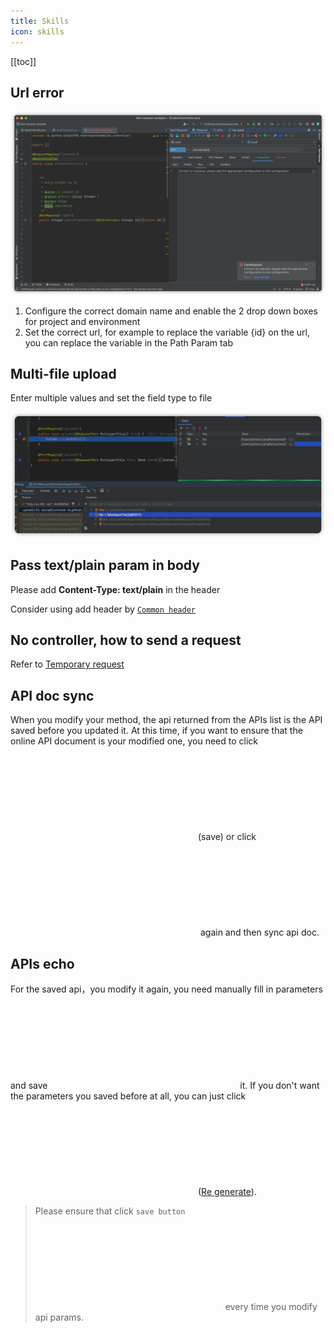 ```yaml
---
title: Skills
icon: skills
---
```


[[toc]]

## Url error

![urlError](/img/skill/urlError_en.png)

<Badge text="Solution" type="tip" />

1. Configure the correct domain name and enable the 2 drop down boxes for project and environment
2. Set the correct url, for example to replace the variable {id} on the url, you can replace the variable in the Path Param tab

## Multi-file upload

Enter multiple values and set the field type to file

![multiFileUpload](/img/skill/multiFileUpload.png)

## Pass text/plain param in body

Please add **Content-Type: text/plain** in the header

Consider using add header by [`Common header`](./features/commonHeader.md)

## No controller, how to send a request

Refer to [Temporary request](./features/tempRequest.md)


## API doc sync
When you modify your method, the api returned from the APIs list is the API saved before you updated it. At this time, if you want to ensure that the online API document is your modified one,
you need to click <svg class="icon svg-icon" aria-hidden="true"><use xlink:href="#icon-saveNew"></use></svg>(save) or click <svg class="icon svg-icon" aria-hidden="true"><use xlink:href="#icon-restfulFastRequest"></use></svg> again and then sync api doc.

## APIs echo
For the saved api，you modify it again, you need manually fill in parameters and save <svg class="icon svg-icon" aria-hidden="true"><use xlink:href="#icon-saveNew"></use></svg> it. If you don't want the parameters you saved before at all, you can just click <svg class="icon svg-icon" aria-hidden="true"><use xlink:href="#icon-regenerate"></use></svg>([Re generate](/guide/features/regenerate.md)).

> Please ensure that click `save button` <svg class="icon svg-icon" aria-hidden="true"><use xlink:href="#icon-saveNew"></use></svg> every time you modify api params.
